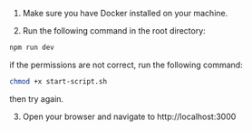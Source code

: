 1. Make sure you have Docker installed on your machine.

2. Run the following command in the root directory:

```sh
npm run dev
```

if the permissions are not correct, run the following command:

```sh
chmod +x start-script.sh
```

then try again.

3. Open your browser and navigate to http://localhost:3000
